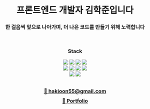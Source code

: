 <h1 align="center">프론트엔드 개발자 김학준입니다</h1>

<h3 align="center">한 걸음씩 앞으로 나아가며, 더 나은 코드를 만들기 위해 노력합니다</h3>

<br/>


<div align="center">
    <h3>Stack</h3>
        <img src="https://img.shields.io/badge/HTML-E34F26?style=&logo=HTML5&logoColor=white"/>
        <img src="https://img.shields.io/badge/CSS-1572B6?style=&logo=CSS3&logoColor=white"/>
        <img src="https://img.shields.io/badge/JavaScript-F7DF1E?style=&logo=JavaScript&logoColor=white"/>
        <img src="https://img.shields.io/badge/TypeScript-3178C6?style=&logo=TypeScript&logoColor=white"/>
    <br/>
        <img src="https://img.shields.io/badge/React-61DAFB?style=&logo=React&logoColor=white"/>
        <img src="https://img.shields.io/badge/React%20Hook%20Form-EC5990?style=&logo=reacthookform&logoColor=white"/>
        <img src="https://img.shields.io/badge/React%20Query-FF4154?style=&logo=reactquery&logoColor=white"/>
        <img src="https://img.shields.io/badge/Axios-5A29E4?style=&logo=axios&logoColor=white"/>
    <br/>
        <img src="https://img.shields.io/badge/Git-F05032?style=&logo=Git&logoColor=white"/>
        <img src="https://img.shields.io/badge/GitHub-181717?style=&logo=GitHub&logoColor=white"/>
</div>  

<br/>

<div align="center" style="line-height: 0.5;">
   <h3><a href="mailto:hakjoon55@gmail.com">📧 hakjoon55@gmail.com<a/></h3>
   <h3><a href="https://sedate-stranger-8e6.notion.site/Notion-1ec1e300d9e04a338dcf0372df73269c">🎨 Portfolio<a/></h3>
</div>
